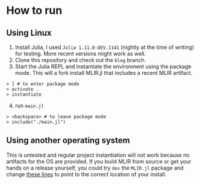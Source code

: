 # How to run

## Using Linux
1. Install Julia, I used `Julia 1.11.0-DEV.1141` (nightly at the time of writing) for testing. More recent versions might work as well.
2. Clone this repository and check out the `blog` branch.
3. Start the Julia REPL and instantiate the environment using the package mode. This will a fork install MLIR.jl that includes a recent MLIR artifact.
  ```
  > ] # to enter package mode
  > activate .
  > instantiate
  ```
4. run `main.jl`
  ```
> <backspace> # to leave package mode
> include("./main.jl")
  ```

## Using another operating system
This is untested and regular project instantiation will not work because no artifacts for the OS are provided. If you build MLIR from source or get your hands on a release yourself, you could try `dev` the `MLIR.jl` package and change [these lines](https://github.com/jumerckx/MLIR.jl/blob/4237533ec17aa59eb707c41e297fa516a88b3d28/src/MLIR.jl#L15C1-L17C94) to point to the correct location of your install.
